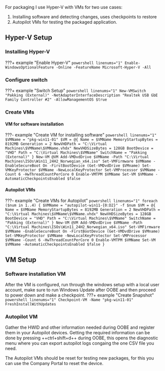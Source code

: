 For packaging I use Hyper-V with VMs for two use cases:
1. Installing software and detecting changes, uses checkpoints to restore
2. Autopilot VMs for testing the packaged application.
## Hyper-V Setup
### Installing Hyper-V
???+ example "Enable Hyper-V"
	```powershell linenums="1"
	Enable-WindowsOptionalFeature -Online -FeatureName Microsoft-Hyper-V -All
	```
### Configure switch
???+ example "Switch Setup"
	```powershell linenums="1"
	New-VMSwitch "Pakking (External)" -NetAdapterInterfaceDescription "Realtek USB GbE Family Controller #2" -AllowManagementOS $true
	```
### Create VMs
#### VM for software installation
???- example "Create VM for installing software"
	```powershell linenums="1"
	$VMName = "pkg-win11-01"
	$VM = @{
		Name = $VMName
		MemoryStartupBytes = 8192MB
		Generation = 2
		NewVHDPath = "C:\Virtual Machines\$VMName\$VMName.vhdx"
		NewVHDSizeBytes = 128GB
		BootDevice = "VHD"
		Path = "C:\Virtual Machines\$VMName"
		SwitchName = "Pakking (External)"
	}
	New-VM @VM
	Add-VMDvdDrive $VMName -Path "C:\Virtual Machines\ISOs\Win11_24H2_Norwegian_x64.iso"
	Set-VMFirmware $VMName -EnableSecureBoot On -FirstBootDevice (Get-VMDvdDrive $VMname)
	Set-VMKeyProtector $VMName -NewLocalKeyProtector
	Set-VMProcessor $VMName -Count 6 -HwThreadCountPerCore 0
	Enable-VMTPM $VMName
	Set-VM $VMName -AutomaticCheckpointsEnabled $false
	```
#### Autopilot VMs
???- example "Create VMs for Autopilot"
	```powershell linenums="1"
	foreach ($num in 1..4) {
		$VMName = "autopilot-win11-{0:D2}" -f $num
		$VM = @{
			Name = $VMName
			MemoryStartupBytes = 8192MB
			Generation = 2
			NewVHDPath = "C:\Virtual Machines\$VMName\$VMName.vhdx"
			NewVHDSizeBytes = 128GB
			BootDevice = "VHD"
			Path = "C:\Virtual Machines\$VMName"
			SwitchName = "Pakking (External)"
		}
		New-VM @VM
		Add-VMDvdDrive $VMName -Path "C:\Virtual Machines\ISOs\Win11_24H2_Norwegian_x64.iso"
		Set-VMFirmware $VMName -EnableSecureBoot On -FirstBootDevice (Get-VMDvdDrive $VMname)
		Set-VMKeyProtector $VMName -NewLocalKeyProtector
		Set-VMProcessor $VMName -Count 6 -HwThreadCountPerCore 0
		Enable-VMTPM $VMName
		Set-VM $VMName -AutomaticCheckpointsEnabled $false
	}
	```
## VM Setup
### Software installation VM
After the VM is configured, run through the windows setup with a local user account, make sure to run Windows Update after OOBE and then proceed to power down and make a checkpoint.
???+ example "Create Snapshot"
	```powershell linenums="1"
	Checkpoint-VM -Name "pkg-win11-01" FreshInstallWithUpdates
	```
### Autopilot VM
Gather the HWID and other information needed during OOBE and register them in your Autopilot devices. Getting the required information can be done by pressing ++ctrl+shift+d++ during OOBE, this opens the diagnostic menu where you can export autopilot logs congaing the one CSV file you need.

The Autopilot VMs should be reset for testing new packages, for this you can use the Company Portal to reset the device.